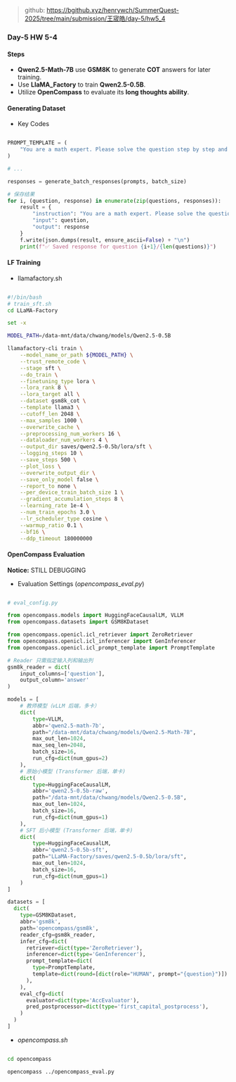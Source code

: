 > github: https://bgithub.xyz/henrywch/SummerQuest-2025/tree/main/submission/王宬皓/day-5/hw5_4

### Day-5 HW 5-4

#### Steps

- **Qwen2.5-Math-7B** use **GSM8K** to generate **COT** answers for later training.
- Use **LlaMA_Factory** to train **Qwen2.5-0.5B**.
- Utilize **OpenCompass** to evaluate its **long thoughts ability**.

#### Generating Dataset

- Key Codes

```python

PROMPT_TEMPLATE = (
    "You are a math expert. Please solve the question step by step and put the final answer in \\boxed{{}}.\n\nQuestion: {question}"
)

# ...

responses = generate_batch_responses(prompts, batch_size)

# 保存结果
for i, (question, response) in enumerate(zip(questions, responses)):
    result = {
        "instruction": "You are a math expert. Please solve the question step by step.",
        "input": question,
        "output": response
    }
    f.write(json.dumps(result, ensure_ascii=False) + "\n")
    print(f"✅ Saved response for question {i+1}/{len(questions)}")

```

#### LF Training

- llamafactory.sh

```bash

#!/bin/bash
# train_sft.sh
cd LLaMA-Factory

set -x

MODEL_PATH=/data-mnt/data/chwang/models/Qwen2.5-0.5B

llamafactory-cli train \
    --model_name_or_path ${MODEL_PATH} \
    --trust_remote_code \
    --stage sft \
    --do_train \
    --finetuning_type lora \
    --lora_rank 8 \
    --lora_target all \
    --dataset gsm8k_cot \
    --template llama3 \
    --cutoff_len 2048 \
    --max_samples 1000 \
    --overwrite_cache \
    --preprocessing_num_workers 16 \
    --dataloader_num_workers 4 \
    --output_dir saves/qwen2.5-0.5b/lora/sft \
    --logging_steps 10 \
    --save_steps 500 \
    --plot_loss \
    --overwrite_output_dir \
    --save_only_model false \
    --report_to none \
    --per_device_train_batch_size 1 \
    --gradient_accumulation_steps 8 \
    --learning_rate 1e-4 \
    --num_train_epochs 3.0 \
    --lr_scheduler_type cosine \
    --warmup_ratio 0.1 \
    --bf16 \
    --ddp_timeout 180000000

```

#### OpenCompass Evaluation

**Notice:** STILL DEBUGGING

- Evaluation Settings (*opencompass_eval.py*)

```python

# eval_config.py

from opencompass.models import HuggingFaceCausalLM, VLLM
from opencompass.datasets import GSM8KDataset

from opencompass.openicl.icl_retriever import ZeroRetriever
from opencompass.openicl.icl_inferencer import GenInferencer
from opencompass.openicl.icl_prompt_template import PromptTemplate

# Reader 只需指定输入列和输出列
gsm8k_reader = dict(
    input_columns=['question'],
    output_column='answer'
)

models = [
    # 教师模型（vLLM 后端，多卡）
    dict(
        type=VLLM,
        abbr='qwen2.5-math-7b',
        path="/data-mnt/data/chwang/models/Qwen2.5-Math-7B",
        max_out_len=1024,
        max_seq_len=2048,
        batch_size=16,
        run_cfg=dict(num_gpus=2)
    ),
    # 原始小模型 (Transformer 后端，单卡)
    dict(
        type=HuggingFaceCausalLM,
        abbr='qwen2.5-0.5b-raw',
        path="/data-mnt/data/chwang/models/Qwen2.5-0.5B",
        max_out_len=1024,
        batch_size=16,
        run_cfg=dict(num_gpus=1)
    ),
    # SFT 后小模型 (Transformer 后端，单卡)
    dict(
        type=HuggingFaceCausalLM,
        abbr='qwen2.5-0.5b-sft',
        path="LLaMA-Factory/saves/qwen2.5-0.5b/lora/sft",
        max_out_len=1024,
        batch_size=16,
        run_cfg=dict(num_gpus=1)
    )
]

datasets = [
  dict(
    type=GSM8KDataset,
    abbr='gsm8k',
    path='opencompass/gsm8k',
    reader_cfg=gsm8k_reader,
    infer_cfg=dict(
      retriever=dict(type='ZeroRetriever'),
      inferencer=dict(type='GenInferencer'),
      prompt_template=dict(
        type=PromptTemplate,
        template=dict(round=[dict(role="HUMAN", prompt="{question}")])
      ),
    ),
    eval_cfg=dict(
      evaluator=dict(type='AccEvaluator'),
      pred_postprocessor=dict(type='first_capital_postprocess'),
    )
  )
]


```

- *opencompass.sh*

```bash

cd opencompass

opencompass ../opencompass_eval.py

```